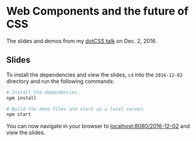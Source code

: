 Web Components and the future of CSS
====================================

The slides and demos from my [dotCSS talk](https://www.dotcss.io) on Dec. 2, 2016.

## Slides

To install the dependencies and view the slides, `cd` into the `2016-12-02` directory and run the following commands:

```sh
# Install the dependencies.
npm install

# Build the demo files and start up a local server.
npm start
```

You can now navigate in your browser to [localhost:8080/2016-12-02](http://localhost:8000/2016-12-02) and view the slides.
